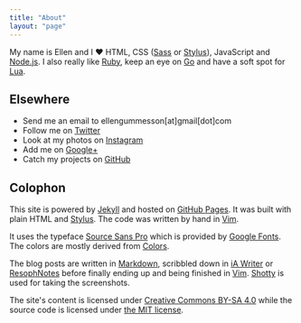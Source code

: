 ```yaml
---
title: "About"
layout: "page"
---
```


My name is Ellen and I &hearts; HTML, CSS ([Sass](http://sass-lang.com/) or [Stylus](http://learnboost.github.io/stylus/)), JavaScript and [Node.js](http://nodejs.org/). I also really like [Ruby](http://www.ruby-lang.org/), keep an eye on [Go](http://golang.org/) and have a soft spot for [Lua](http://www.lua.org/).

## Elsewhere

- Send me an email to ellengummesson[at]gmail[dot]com
- Follow me on [Twitter](https://twitter.com/pratnarkoman)
- Look at my photos on [Instagram](http://instagram.com/pratnarkoman/)
- Add me on [Google+](https://plus.google.com/108569513108478415869)
- Catch my projects on [GitHub](https://github.com/gummesson)

## Colophon

This site is powered by [Jekyll](http://www.jekyllrb.com/) and hosted on [GitHub Pages](http://pages.github.com/). It was built with plain HTML and [Stylus](http://learnboost.github.io/stylus/). The code was written by hand in [Vim](http://www.vim.org/).

It uses the typeface [Source Sans Pro](http://www.google.com/webfonts/specimen/Source+Sans+Pro) which is provided by [Google Fonts](http://www.google.com/fonts). The colors are mostly derived from [Colors](http://clrs.cc/).

The blog posts are written in [Markdown](http://daringfireball.net/projects/markdown/), scribbled down in [iA Writer](http://www.iawriter.com/) or [ResophNotes](http://resoph.com/ResophNotes/Welcome.html) before finally ending up and being finished in [Vim](http://www.vim.org/). [Shotty](http://shotty.devs-on.net/en/Overview.aspx) is used for taking the screenshots.

The site's content is licensed under [Creative Commons BY-SA 4.0](http://creativecommons.org/licenses/by-sa/4.0/) while the source code is licensed under [the MIT license](http://opensource.org/licenses/MIT).
